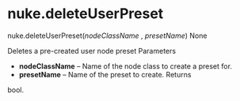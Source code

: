 # nuke.deleteUserPreset
nuke.deleteUserPreset(_nodeClassName_ , _presetName_)  None

Deletes a pre-created user node preset
Parameters

  * **nodeClassName** – Name of the node class to create a preset for.
  * **presetName** – Name of the preset to create.
Returns

bool.